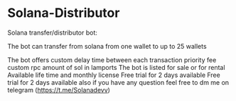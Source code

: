 # Solana-Distributor

Solana transfer/distributor bot:

The bot can transfer from solana from one wallet to up to 25 wallets 

The bot offers custom delay time between each transaction
priority fee
custom rpc
amount of sol in lamports
The bot is listed for sale or for rental Available life time and monthly license Free trial for 2 days available
Free trial for 2 days available also
if you have any question feel free to dm me on telegram (https://t.me/Solanadevv)




























